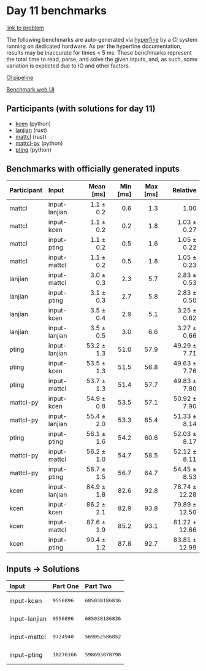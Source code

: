 # Day 11 benchmarks

[link to problem](https://adventofcode.com/2023/day/11)

The following benchmarks are auto-generated via
[hyperfine](https://github.com/sharkdp/hyperfine) by a CI system running on
dedicated hardware. As per the hyperfine documentation, results may be
inaccurate for times < 5 ms. These benchmarks represent the total time to read,
parse, and solve the given inputs, and, as such, some variation is expected due
to IO and other factors.

[CI pipeline](http://ci.papercode.net:8080/teams/main/pipelines/aoc2023)

[Benchmark web UI](https://aoc.ancalagon.black)


## Participants (with solutions for day 11)

- [kcen](https://github.com/kcen/aoc2023) (python)
- [lanjian](https://github.com/lanjian/aoc-2023) (rust)
- [mattcl](https://github.com/mattcl/aoc2023) (rust)
- [mattcl-py](https://github.com/mattcl/aoc2023-py) (python)
- [pting](https://github.com/pting/aoc2023) (python)


## Benchmarks with officially generated inputs

| Participant | Input | Mean [ms] | Min [ms] | Max [ms] | Relative |
|:---|:---|---:|---:|---:|---:|
| mattcl | input-lanjian | 1.1 ± 0.2 | 0.6 | 1.3 | 1.00 |
| mattcl | input-kcen | 1.1 ± 0.2 | 0.2 | 1.8 | 1.03 ± 0.27 |
| mattcl | input-pting | 1.1 ± 0.2 | 0.5 | 1.6 | 1.05 ± 0.22 |
| mattcl | input-mattcl | 1.1 ± 0.2 | 0.5 | 1.8 | 1.05 ± 0.23 |
| lanjian | input-mattcl | 3.0 ± 0.3 | 2.3 | 5.7 | 2.83 ± 0.53 |
| lanjian | input-pting | 3.1 ± 0.3 | 2.7 | 5.8 | 2.83 ± 0.50 |
| lanjian | input-kcen | 3.5 ± 0.4 | 2.9 | 5.1 | 3.25 ± 0.62 |
| lanjian | input-lanjian | 3.5 ± 0.5 | 3.0 | 6.6 | 3.27 ± 0.66 |
| pting | input-lanjian | 53.2 ± 1.3 | 51.0 | 57.9 | 49.29 ± 7.71 |
| pting | input-kcen | 53.5 ± 1.3 | 51.5 | 56.8 | 49.63 ± 7.76 |
| pting | input-mattcl | 53.7 ± 1.3 | 51.4 | 57.7 | 49.83 ± 7.80 |
| mattcl-py | input-kcen | 54.9 ± 0.8 | 53.5 | 57.1 | 50.92 ± 7.90 |
| mattcl-py | input-lanjian | 55.4 ± 2.0 | 53.3 | 65.4 | 51.33 ± 8.14 |
| pting | input-pting | 56.1 ± 1.6 | 54.2 | 60.6 | 52.03 ± 8.17 |
| mattcl-py | input-mattcl | 56.2 ± 1.0 | 54.7 | 58.5 | 52.12 ± 8.11 |
| mattcl-py | input-pting | 58.7 ± 1.5 | 56.7 | 64.7 | 54.45 ± 8.53 |
| kcen | input-lanjian | 84.9 ± 1.8 | 82.6 | 92.8 | 78.74 ± 12.28 |
| kcen | input-kcen | 86.2 ± 2.1 | 82.9 | 93.8 | 79.89 ± 12.50 |
| kcen | input-mattcl | 87.6 ± 1.9 | 85.2 | 93.1 | 81.22 ± 12.66 |
| kcen | input-pting | 90.4 ± 1.2 | 87.8 | 92.7 | 83.81 ± 12.99 |


## Inputs -> Solutions

| Input | Part One | Part Two |
|:---|:---|:---|
|input-kcen|<pre>9556896</pre>|<pre>685038186836</pre>|
|input-lanjian|<pre>9556896</pre>|<pre>685038186836</pre>|
|input-mattcl|<pre>9724940</pre>|<pre>569052586852</pre>|
|input-pting|<pre>10276166</pre>|<pre>598693078798</pre>|